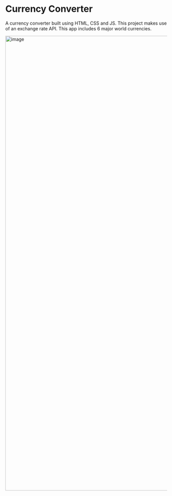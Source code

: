 # Currency Converter

A currency converter built using HTML, CSS and JS. This project makes use of an exchange rate API. This app includes 6 major world currencies.

<img width="1417" alt="image" src="https://github.com/stephenkettley/currency-converter/assets/109079565/3e0df63a-7e23-4fb0-bb30-8c8d4ebe2833">

